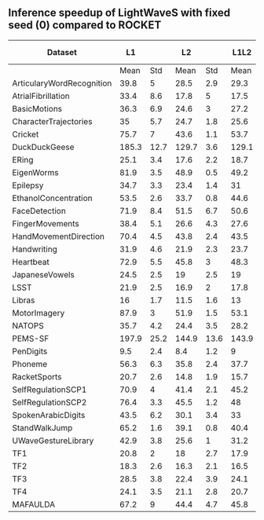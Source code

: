 ## Inference speedup of LightWaveS with fixed seed (0) compared to ROCKET

| Dataset                   | L1    |      | L2    |      | L1L2  |      | L1L2-1500 |     |
|---------------------------|-------|------|-------|------|-------|------|-----------|-----|
|                           | Mean  | Std  | Mean  | Std  | Mean  | Std  | Mean      | Std |
| ArticularyWordRecognition | 39.8  | 5    | 28.5  | 2.9  | 29.3  | 3.8  | 17.2      | 1.5 |
| AtrialFibrillation        | 33.4  | 8.6  | 17.8  | 5    | 17.5  | 3.8  | 10.8      | 2.5 |
| BasicMotions              | 36.3  | 6.9  | 24.6  | 3    | 27.2  | 4.7  | 15.3      | 1   |
| CharacterTrajectories     | 35    | 5.7  | 24.7  | 1.8  | 25.6  | 3.3  | 16.2      | 0.8 |
| Cricket                   | 75.7  | 7    | 43.6  | 1.1  | 53.7  | 2    | 25.6      | 0.6 |
| DuckDuckGeese             | 185.3 | 12.7 | 129.7 | 3.6  | 129.1 | 6.9  | 60.6      | 1.8 |
| ERing                     | 25.1  | 3.4  | 17.6  | 2.2  | 18.7  | 3.2  | 12        | 1.2 |
| EigenWorms                | 81.9  | 3.5  | 48.9  | 0.5  | 49.2  | 0.7  | 20.7      | 0.4 |
| Epilepsy                  | 34.7  | 3.3  | 23.4  | 1.4  | 31    | 3.6  | 15.1      | 0.8 |
| EthanolConcentration      | 53.5  | 2.6  | 33.7  | 0.8  | 44.6  | 0.9  | 19.2      | 0.3 |
| FaceDetection             | 71.9  | 8.4  | 51.5  | 6.7  | 50.6  | 8.7  | 27.4      | 2.1 |
| FingerMovements           | 38.4  | 5.1  | 26.6  | 4.3  | 27.6  | 3.8  | 16        | 1.5 |
| HandMovementDirection     | 70.4  | 4.5  | 43.8  | 2.4  | 43.5  | 2.5  | 19.8      | 0.6 |
| Handwriting               | 31.9  | 4.6  | 21.9  | 2.3  | 23.7  | 2.2  | 13.6      | 0.6 |
| Heartbeat                 | 72.9  | 5.5  | 45.8  | 3    | 48.3  | 2.1  | 19.1      | 0.8 |
| JapaneseVowels            | 24.5  | 2.5  | 19    | 2.5  | 19    | 2.4  | 12.6      | 1.6 |
| LSST                      | 21.9  | 2.5  | 16.9  | 2    | 17.8  | 2.8  | 10.8      | 1.8 |
| Libras                    | 16    | 1.7  | 11.5  | 1.6  | 13    | 1.8  | 9         | 1.4 |
| MotorImagery              | 87.9  | 3    | 51.9  | 1.5  | 53.1  | 1.6  | 20.1      | 0.7 |
| NATOPS                    | 35.7  | 4.2  | 24.4  | 3.5  | 28.2  | 4    | 16.2      | 1.6 |
| PEMS-SF                   | 197.9 | 25.2 | 144.9 | 13.6 | 143.9 | 15.1 | 65.7      | 2.1 |
| PenDigits                 | 9.5   | 2.4  | 8.4   | 1.2  | 9     | 1.6  | 6.9       | 0.9 |
| Phoneme                   | 56.3  | 6.3  | 35.8  | 2.4  | 37.7  | 2.1  | 17.5      | 0.5 |
| RacketSports              | 20.7  | 2.6  | 14.8  | 1.9  | 15.7  | 2    | 9.2       | 1.1 |
| SelfRegulationSCP1        | 70.9  | 4    | 41.4  | 2.1  | 45.2  | 1.5  | 19.5      | 0.5 |
| SelfRegulationSCP2        | 76.4  | 3.3  | 45.5  | 1.2  | 48    | 1.2  | 19.3      | 0.5 |
| SpokenArabicDigits        | 43.5  | 6.2  | 30.1  | 3.4  | 33    | 3.8  | 17.3      | 1.1 |
| StandWalkJump             | 65.2  | 1.6  | 39.1  | 0.8  | 40.4  | 0.7  | 18.2      | 0.3 |
| UWaveGestureLibrary       | 42.9  | 3.8  | 25.6  | 1    | 31.2  | 1.7  | 15        | 0.5 |
| TF1                       | 20.8  | 2    | 18    | 2.7  | 17.9  | 2.4  | 12.3      | 1.5 |
| TF2                       | 18.3  | 2.6  | 16.3  | 2.1  | 16.5  | 2.8  | 12.4      | 2.3 |
| TF3                       | 28.5  | 3.8  | 22.4  | 3.9  | 24.1  | 3.2  | 15.1      | 1.7 |
| TF4                       | 24.1  | 3.5  | 21.1  | 2.8  | 20.7  | 2.4  | 12.4      | 2   |
| MAFAULDA                  | 67.2  | 9    | 44.4  | 4.7  | 45.8  | 6.4  | 19.8      | 1.5 |